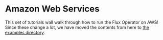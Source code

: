 # Amazon Web Services

This set of tutorials wall walk through how to run the Flux Operator on AWS! 
Since these change a lot, we have moved the contents from here to [the examples directory](https://github.com/flux-framework/flux-operator/tree/main/examples/storage/aws).